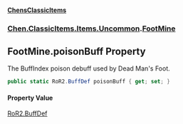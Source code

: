 
#### [ChensClassicItems](./index 'index')

### [Chen.ClassicItems.Items.Uncommon](./Chen-ClassicItems-Items-Uncommon 'Chen.ClassicItems.Items.Uncommon').[FootMine](./Chen-ClassicItems-Items-Uncommon-FootMine 'Chen.ClassicItems.Items.Uncommon.FootMine')

## FootMine.poisonBuff Property
The BuffIndex poison debuff used by Dead Man's Foot.  
```csharp
public static RoR2.BuffDef poisonBuff { get; set; }
```

#### Property Value
[RoR2.BuffDef](https://docs.microsoft.com/en-us/dotnet/api/RoR2.BuffDef 'RoR2.BuffDef')  

